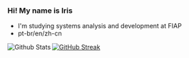 ### Hi! My name is Iris


-  I'm studying systems analysis and development at FIAP
-  pt-br/en/zh-cn

<img align="left" src="https://github-readme-stats.vercel.app/api/top-langs/?username=irissuu&theme=catppuccin_mocha&hide_border=True&include_all_commits=true&count_private=true" alt="Github Stats"/>   
<a href="https://git.io/streak-stats"><img src="https://streak-stats.demolab.com?user=irissuu&theme=catppuccin_mocha&hide_border=true" alt="GitHub Streak" /></a>
 


